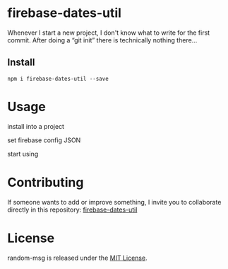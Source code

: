 
# firebase-dates-util

Whenever I start a new project, I don't know what to write for the first commit. After doing a “git init” there is technically nothing there...

## Install

```npm
npm i firebase-dates-util --save
```

# Usage

install into a project

set firebase config JSON 

start using 

# Contributing
If someone wants to add or improve something, I invite you to collaborate directly in this repository: [firebase-dates-util](https://github.com/raulzarzadev/firebase-date-util/)

# License
random-msg is released under the [MIT License](https://opensource.org/licenses/MIT).
